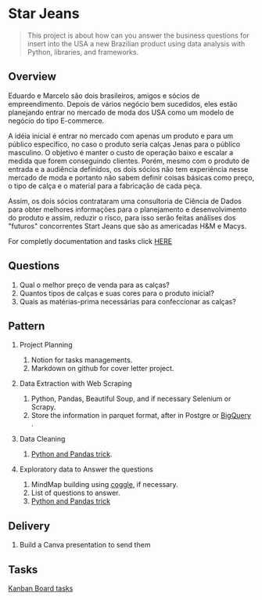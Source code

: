 # Star Jeans

> This project is about how can you answer the business questions for insert into the USA a new Brazilian product using data analysis with Python, libraries, and frameworks.

## Overview

Eduardo e Marcelo são dois brasileiros, amigos e sócios de empreendimento. Depois de vários
negócio bem sucedidos, eles estão planejando entrar no mercado de moda dos USA como um
modelo de negócio do tipo E-commerce.

A idéia inicial é entrar no mercado com apenas um produto e para um público específico, no caso
o produto seria calças Jenas para o público masculino. O objetivo é manter o custo de operação
baixo e escalar a medida que forem conseguindo clientes. Porém, mesmo com o produto de entrada e a audiência definidos, os dois sócios não tem experiência nesse mercado de moda e portanto não sabem definir coisas básicas como preço, o tipo de calça e o material para a fabricação de cada peça.

Assim, os dois sócios contrataram uma consultoria de Ciência de Dados para obter melhores informações para o planejamento e desenvolvimento do produto e assim, reduzir o risco, para isso serão feitas análises dos "futuros" concorrentes Start Jeans que são as americadas H&M e Macys.

For completly documentation and tasks click [HERE](https://diegopmayer.notion.site/Star-Jeans-0a8be23cae07433f870c9aa1f1100fa3)

## Questions

1. Qual o melhor preço de venda para as calças? 
2. Quantos tipos de calças e suas
cores para o produto inicial? 
3. Quais as matérias-prima necessárias para confeccionar as calças?

## Pattern

1. Project Planning
    1. Notion for tasks managements.
    2. Markdown on github for cover letter project.
    
2. Data Extraction with Web Scraping
    1. Python, Pandas, Beautiful Soup, and if necessary Selenium or Scrapy.
    2. Store the information in parquet format, after in Postgre or [BigQuery](https://www.notion.so/BigQuery-5e0ae1b408804db7a015db3c33dc7bbc) .
    
3. Data Cleaning
    1. [Python and Pandas trick](https://www.notion.so/Python-and-Pandas-trick-dc60f09e309046e9ad36446bb013380c).
    
4. Exploratory data to Answer the questions
    1. MindMap building using [coggle](https://coggle.it/), if necessary.
    2. List of questions to answer.
    3. [Python and Pandas trick](https://www.notion.so/Python-and-Pandas-trick-dc60f09e309046e9ad36446bb013380c) 

## Delivery

1. Build a Canva presentation to send them

## Tasks

[Kanban Board tasks](https://diegopmayer.notion.site/Star-Jeans-0a8be23cae07433f870c9aa1f1100fa3)